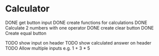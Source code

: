 # Calculator
DONE get button input
DONE create functions for calculations
DONE Calculate 2 numbers with one operator
DONE create clear button
DONE Create equal button

TODO show input on header
TODO show calculated answer on header
TODO Allow multiple inputs e.g. 1 + 3 * 5